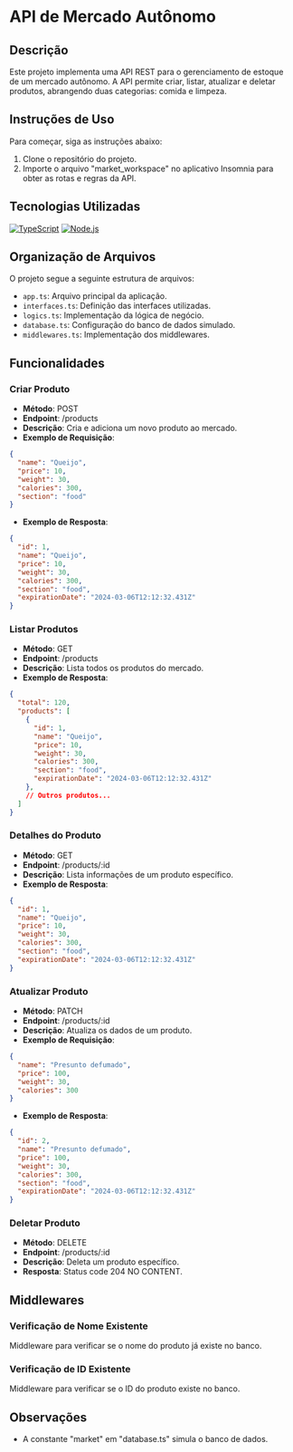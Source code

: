 
# API de Mercado Autônomo

## Descrição

Este projeto implementa uma API REST para o gerenciamento de estoque de um mercado autônomo. A API permite criar, listar, atualizar e deletar produtos, abrangendo duas categorias: comida e limpeza.

## Instruções de Uso

Para começar, siga as instruções abaixo:

1. Clone o repositório do projeto.
2. Importe o arquivo "market_workspace" no aplicativo Insomnia para obter as rotas e regras da API.

## Tecnologias Utilizadas

[![TypeScript](https://img.shields.io/badge/-TypeScript-007ACC?logo=typescript&logoColor=white)](https://www.typescriptlang.org/)
[![Node.js](https://img.shields.io/badge/-Node.js-339933?logo=node.js&logoColor=white)](https://nodejs.org/)

## Organização de Arquivos

O projeto segue a seguinte estrutura de arquivos:

- `app.ts`: Arquivo principal da aplicação.
- `interfaces.ts`: Definição das interfaces utilizadas.
- `logics.ts`: Implementação da lógica de negócio.
- `database.ts`: Configuração do banco de dados simulado.
- `middlewares.ts`: Implementação dos middlewares.

## Funcionalidades

### Criar Produto

- **Método**: POST
- **Endpoint**: /products
- **Descrição**: Cria e adiciona um novo produto ao mercado.
- **Exemplo de Requisição**:

```json
{
  "name": "Queijo",
  "price": 10,
  "weight": 30,
  "calories": 300,
  "section": "food"
}
```

- **Exemplo de Resposta**:

```json
{
  "id": 1,
  "name": "Queijo",
  "price": 10,
  "weight": 30,
  "calories": 300,
  "section": "food",
  "expirationDate": "2024-03-06T12:12:32.431Z"
}
```

### Listar Produtos

- **Método**: GET
- **Endpoint**: /products
- **Descrição**: Lista todos os produtos do mercado.
- **Exemplo de Resposta**:

```json
{
  "total": 120,
  "products": [
    {
      "id": 1,
      "name": "Queijo",
      "price": 10,
      "weight": 30,
      "calories": 300,
      "section": "food",
      "expirationDate": "2024-03-06T12:12:32.431Z"
    },
    // Outros produtos...
  ]
}
```

### Detalhes do Produto

- **Método**: GET
- **Endpoint**: /products/:id
- **Descrição**: Lista informações de um produto específico.
- **Exemplo de Resposta**:

```json
{
  "id": 1,
  "name": "Queijo",
  "price": 10,
  "weight": 30,
  "calories": 300,
  "section": "food",
  "expirationDate": "2024-03-06T12:12:32.431Z"
}
```

### Atualizar Produto

- **Método**: PATCH
- **Endpoint**: /products/:id
- **Descrição**: Atualiza os dados de um produto.
- **Exemplo de Requisição**:

```json
{
  "name": "Presunto defumado",
  "price": 100,
  "weight": 30,
  "calories": 300
}
```

- **Exemplo de Resposta**:

```json
{
  "id": 2,
  "name": "Presunto defumado",
  "price": 100,
  "weight": 30,
  "calories": 300,
  "section": "food",
  "expirationDate": "2024-03-06T12:12:32.431Z"
}
```

### Deletar Produto

- **Método**: DELETE
- **Endpoint**: /products/:id
- **Descrição**: Deleta um produto específico.
- **Resposta**: Status code 204 NO CONTENT.

## Middlewares

### Verificação de Nome Existente

Middleware para verificar se o nome do produto já existe no banco.

### Verificação de ID Existente

Middleware para verificar se o ID do produto existe no banco.

## Observações

- A constante "market" em "database.ts" simula o banco de dados.
